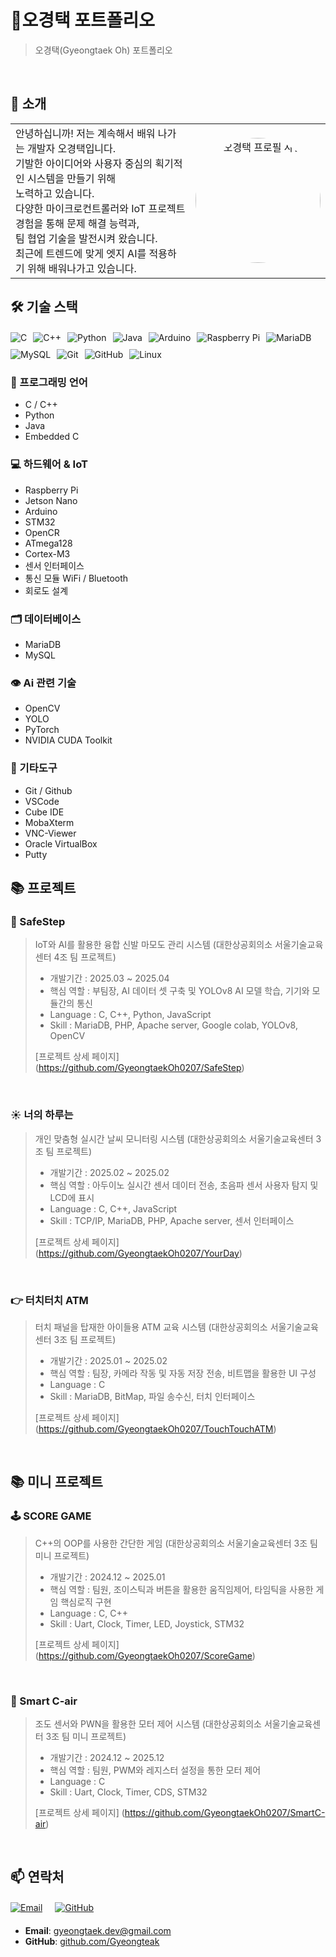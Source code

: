 # 📜오경택 포트폴리오

> 오경택(Gyeongtaek Oh) 포트폴리오

<br/>

## 👋 소개

<table>
  <tr>
    <td width="70%">
      안녕하십니까! 저는 계속해서 배워 나가는 개발자 오경택입니다.<br>
      기발한 아이디어와 사용자 중심의 획기적인 시스템을 만들기 위해<br>
      노력하고 있습니다.<br>
      다양한 마이크로컨트롤러와 IoT 프로젝트 경험을 통해 문제 해결 능력과,<br>
      팀 협업 기술을 발전시켜 왔습니다.<br>
      최근에 트렌드에 맞게 엣지 AI를 적용하기 위해 배워나가고 있습니다.
    </td>
    <td width="30%" align="center">
      <img src="https://github.com/user-attachments/assets/4e865b7d-c93f-477d-af75-31c7ac30d4ce" alt="오경택 프로필 사진" width="200" style="border-radius: 50%;" />
    </td>
  </tr>
</table>

## 🛠️ 기술 스택

<div style="display: flex; flex-wrap: wrap; gap: 10px; margin: 20px 0;">
  <img src="https://img.shields.io/badge/C-A8B9CC?style=for-the-badge&logo=c&logoColor=white" alt="C" />
  <img src="https://img.shields.io/badge/C++-00599C?style=for-the-badge&logo=cplusplus&logoColor=white" alt="C++" />
  <img src="https://img.shields.io/badge/Python-3776AB?style=for-the-badge&logo=python&logoColor=white" alt="Python" />
  <img src="https://img.shields.io/badge/Java-ED8B00?style=for-the-badge&logo=java&logoColor=white" alt="Java" />
  <img src="https://img.shields.io/badge/Arduino-00979D?style=for-the-badge&logo=arduino&logoColor=white" alt="Arduino" />
  <img src="https://img.shields.io/badge/Raspberry_Pi-A22846?style=for-the-badge&logo=raspberry-pi&logoColor=white" alt="Raspberry Pi" />
  <img src="https://img.shields.io/badge/MariaDB-003545?style=for-the-badge&logo=mariadb&logoColor=white" alt="MariaDB" />
  <img src="https://img.shields.io/badge/MySQL-4479A1?style=for-the-badge&logo=mysql&logoColor=white" alt="MySQL" />
  <img src="https://img.shields.io/badge/Git-F05032?style=for-the-badge&logo=git&logoColor=white" alt="Git" />
  <img src="https://img.shields.io/badge/github-181717?style=for-the-badge&logo=github&logoColor=white" alt="GitHub"/>
  <img src="https://img.shields.io/badge/linux-FCC624?style=for-the-badge&logo=linux&logoColor=black" alt="Linux"/>
</div>

### 💬 프로그래밍 언어
- C / C++
- Python
- Java
- Embedded C

### 💻 하드웨어 & IoT
- Raspberry Pi
- Jetson Nano
- Arduino
- STM32
- OpenCR
- ATmega128
- Cortex-M3
- 센서 인터페이스
- 통신 모듈 WiFi / Bluetooth
- 회로도 설계

### 🗂️ 데이터베이스
- MariaDB
- MySQL

### 👁️ Ai 관련 기술
- OpenCV
- YOLO
- PyTorch
- NVIDIA CUDA Toolkit

### 🔧 기타도구
- Git / Github
- VSCode
- Cube IDE
- MobaXterm
- VNC-Viewer
- Oracle VirtualBox
- Putty

## 📚 프로젝트

### 🚶 SafeStep

> IoT와 AI를 활용한 융합 신발 마모도 관리 시스템 (대한상공회의소 서울기술교육센터 4조 팀 프로젝트)
>
> - 개발기간 : 2025.03 ~ 2025.04
> - 핵심 역할 : 부팀장, AI 데이터 셋 구축 및 YOLOv8 AI 모델 학습, 기기와 모듈간의 통신
> - Language : C, C++, Python, JavaScript
> - Skill : MariaDB, PHP, Apache server, Google colab, YOLOv8, OpenCV
>
> [프로젝트 상세 페이지] (https://github.com/GyeongtaekOh0207/SafeStep)

<br/>

### ☀️ 너의 하루는

> 개인 맞춤형 실시간 날씨 모니터링 시스템 (대한상공회의소 서울기술교육센터 3조 팀 프로젝트)
>
> - 개발기간 : 2025.02 ~ 2025.02
> - 핵심 역할 : 아두이노 실시간 센서 데이터 전송, 초음파 센서 사용자 탐지 및 LCD에 표시
> - Language : C, C++, JavaScript
> - Skill : TCP/IP, MariaDB, PHP, Apache server, 센서 인터페이스
>
> [프로젝트 상세 페이지] (https://github.com/GyeongtaekOh0207/YourDay)

<br/>

### 👉 터치터치 ATM

> 터치 패널을 탑재한 아이들용 ATM 교육 시스템 (대한상공회의소 서울기술교육센터 3조 팀 프로젝트)
>
> - 개발기간 : 2025.01 ~ 2025.02
> - 핵심 역할 : 팀장, 카메라 작동 및 자동 저장 전송, 비트맵을 활용한 UI 구성
> - Language : C
> - Skill : MariaDB, BitMap, 파일 송수신, 터치 인터페이스
>
> [프로젝트 상세 페이지] (https://github.com/GyeongtaekOh0207/TouchTouchATM)

<br/>

## 📚 미니 프로젝트

### 🕹️ SCORE GAME

> C++의 OOP를 사용한 간단한 게임 (대한상공회의소 서울기술교육센터 3조 팀 미니 프로젝트)
>
> - 개발기간 : 2024.12 ~ 2025.01
> - 핵심 역할 : 팀원, 조이스틱과 버튼을 활용한 움직임제어, 타임틱을 사용한 게임 핵심로직 구현
> - Language : C, C++
> - Skill : Uart, Clock, Timer, LED, Joystick, STM32
>
> [프로젝트 상세 페이지] (https://github.com/GyeongtaekOh0207/ScoreGame)

<br/>

### 🍃 Smart C-air

> 조도 센서와 PWN을 활용한 모터 제어 시스템 (대한상공회의소 서울기술교육센터 3조 팀 미니 프로젝트)
>
> - 개발기간 : 2024.12 ~ 2025.12
> - 핵심 역할 : 팀원, PWM와 레지스터 설정을 통한 모터 제어
> - Language : C
> - Skill : Uart, Clock, Timer, CDS, STM32
>
> [프로젝트 상세 페이지] (https://github.com/GyeongtaekOh0207/SmartC-air)

<br/>

## 📫 연락처
<div style="display: flex; flex-wrap: wrap; gap: 20px; margin: 20px 0;">
  <a href="mailto:gyeongtaek.dev@gmail.com">
    <img src="https://img.shields.io/badge/Email-D14836?style=for-the-badge&logo=gmail&logoColor=white" alt="Email" />
  </a>
  <a href="https://github.com/GyeongtaekOh0207">
    <img src="https://img.shields.io/badge/GitHub-100000?style=for-the-badge&logo=github&logoColor=white" alt="GitHub" />
  </a>
</div>

- **Email**: gyeongtaek.dev@gmail.com
- **GitHub**: [github.com/Gyeongteak](https://github.com/GyeongtaekOh0207)

